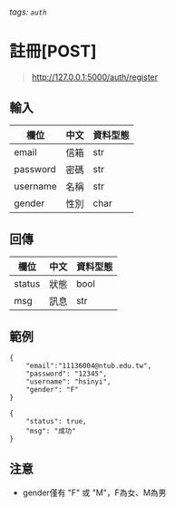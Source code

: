 ###### tags: `auth`


# 註冊[POST]

> http://127.0.0.1:5000/auth/register

## 輸入
| 欄位     | 中文 | 資料型態 |
| -------- | ---- | -------- |
| email    | 信箱 | str      |
| password | 密碼 | str      |
| username | 名稱 | str      |
| gender   | 性別 | char     |


## 回傳
| 欄位         | 中文 | 資料型態 |
| ------------ | ---- | -------- |
| status       | 狀態 | bool     |
| msg          | 訊息 | str      |


## 範例
```json=
{
    "email":"11136004@ntub.edu.tw",
    "password": "12345",
    "username": "hsinyi",
    "gender": "F"
}
```


```json=
{
    "status": true,
    "msg": "成功"
}
```

## 注意
* gender僅有 "F" 或 "M"，F為女、M為男
